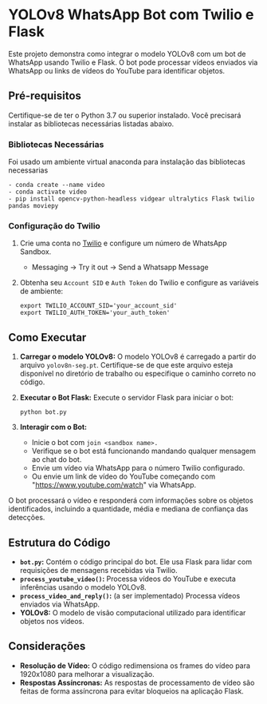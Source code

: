 
# YOLOv8 WhatsApp Bot com Twilio e Flask

Este projeto demonstra como integrar o modelo YOLOv8 com um bot de WhatsApp usando Twilio e Flask. O bot pode processar vídeos enviados via WhatsApp ou links de vídeos do YouTube para identificar objetos.

## Pré-requisitos

Certifique-se de ter o Python 3.7 ou superior instalado. Você precisará instalar as bibliotecas necessárias listadas abaixo.

### Bibliotecas Necessárias

Foi usado um ambiente virtual anaconda para instalação das bibliotecas necessarias


  
```  
- conda create --name video
- conda activate video
- pip install opencv-python-headless vidgear ultralytics Flask twilio pandas moviepy
```

### Configuração do Twilio

1. Crie uma conta no [Twilio](https://www.twilio.com/) e configure um número de WhatsApp Sandbox.
   -  Messaging -> Try it out -> Send a Whatsapp Message
  
3. Obtenha seu `Account SID` e `Auth Token` do Twilio e configure as variáveis de ambiente:
   ```
   export TWILIO_ACCOUNT_SID='your_account_sid'
   export TWILIO_AUTH_TOKEN='your_auth_token'
   ```

## Como Executar

1. **Carregar o modelo YOLOv8:**
   O modelo YOLOv8 é carregado a partir do arquivo `yolov8n-seg.pt`. Certifique-se de que este arquivo esteja disponível no diretório de trabalho ou especifique o caminho correto no código.

2. **Executar o Bot Flask:**
   Execute o servidor Flask para iniciar o bot:
   ```
   python bot.py
   ```

4. **Interagir com o Bot:**
   - Inicie o bot com `join <sandbox name>.`
   - Verifique se o bot está funcionando mandando qualquer mensagem ao chat do bot.
   - Envie um vídeo via WhatsApp para o número Twilio configurado.
   - Ou envie um link de vídeo do YouTube começando com "https://www.youtube.com/watch" via WhatsApp.

O bot processará o vídeo e responderá com informações sobre os objetos identificados, incluindo a quantidade, média e mediana de confiança das detecções.

## Estrutura do Código

- **`bot.py`:** Contém o código principal do bot. Ele usa Flask para lidar com requisições de mensagens recebidas via Twilio.
- **`process_youtube_video()`:** Processa vídeos do YouTube e executa inferências usando o modelo YOLOv8.
- **`process_video_and_reply()`:** (a ser implementado) Processa vídeos enviados via WhatsApp.
- **YOLOv8:** O modelo de visão computacional utilizado para identificar objetos nos vídeos.

## Considerações

- **Resolução de Vídeo:** O código redimensiona os frames do vídeo para 1920x1080 para melhorar a visualização.
- **Respostas Assíncronas:** As respostas de processamento de vídeo são feitas de forma assíncrona para evitar bloqueios na aplicação Flask.

